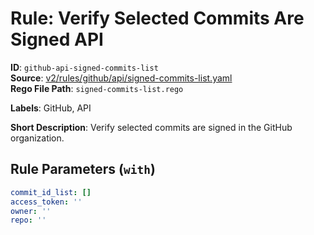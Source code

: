 # Rule: Verify Selected Commits Are Signed API

**ID**: `github-api-signed-commits-list`  
**Source**: [v2/rules/github/api/signed-commits-list.yaml](scribe-public/sample-policies.git/v2/rules/github/api/signed-commits-list.yaml)  
**Rego File Path**: `signed-commits-list.rego`  

**Labels**: GitHub, API

**Short Description**: Verify selected commits are signed in the GitHub organization.

## Rule Parameters (`with`)

```yaml
commit_id_list: []
access_token: ''
owner: ''
repo: ''
```
